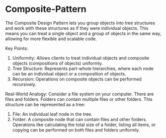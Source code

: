 # Composite-Pattern

The Composite Design Pattern lets you group objects into tree structures and work with these structures as if they were individual objects. This means you can treat a single object and a group of objects in the same way, allowing for more flexible and scalable code.

Key Points:
1. Uniformity: Allows clients to treat individual objects and composite objects (compositions of objects) uniformly.
2. Tree Structure: Represents part-whole hierarchies, where each node can be an individual object or a composition of objects.
3. Recursion: Operations on composite objects can be performed recursively.

Real-World Analogy:
Consider a file system on your computer. There are files and folders. Folders can contain multiple files or other folders. This structure can be represented as a tree:

1. File: An individual leaf node in the tree.
2. Folder: A composite node that can contain files and other folders.
Operations like calculating the total size of a folder, listing all items, or copying can be performed on both files and folders uniformly.






